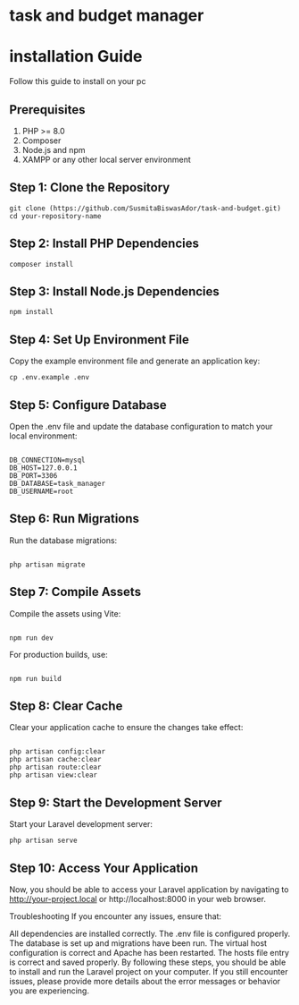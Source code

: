 # task and budget manager
<!--installation procedure-->

# installation Guide
Follow this guide to install on your pc
## Prerequisites
1. PHP >= 8.0
2. Composer
3. Node.js and npm
4. XAMPP or any other local server environment
 
## Step 1: Clone the Repository

``` 
git clone (https://github.com/SusmitaBiswasAdor/task-and-budget.git)
cd your-repository-name
```

## Step 2: Install PHP Dependencies
```
composer install
```

## Step 3: Install Node.js Dependencies
```
npm install
```
## Step 4: Set Up Environment File

Copy the example environment file and generate an application key:
```
cp .env.example .env
```

## Step 5: Configure Database


Open the .env file and update the database configuration to match your local environment:
```

DB_CONNECTION=mysql
DB_HOST=127.0.0.1
DB_PORT=3306
DB_DATABASE=task_manager
DB_USERNAME=root
```


## Step 6: Run Migrations
Run the database migrations:
```

php artisan migrate
```

## Step 7: Compile Assets
Compile the assets using Vite:
```

npm run dev
```

For production builds, use:
```

npm run build
```




## Step 8: Clear Cache
Clear your application cache to ensure the changes take effect:
```

php artisan config:clear
php artisan cache:clear
php artisan route:clear
php artisan view:clear
```


## Step 9: Start the Development Server
Start your Laravel development server:
```
php artisan serve
```


## Step 10: Access Your Application
Now, you should be able to access your Laravel application by navigating to http://your-project.local or http://localhost:8000 in your web browser.

Troubleshooting
If you encounter any issues, ensure that:

All dependencies are installed correctly.
The .env file is configured properly.
The database is set up and migrations have been run.
The virtual host configuration is correct and Apache has been restarted.
The hosts file entry is correct and saved properly.
By following these steps, you should be able to install and run the Laravel project on your computer. If you still encounter issues, please provide more details about the error messages or behavior you are experiencing.

